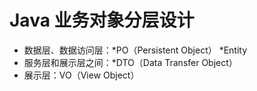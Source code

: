 # Java 业务对象分层设计
* 数据层、数据访问层：*PO（Persistent Object） *Entity
* 服务层和展示层之间：*DTO（Data Transfer Object）
* 展示层：VO（View Object）
